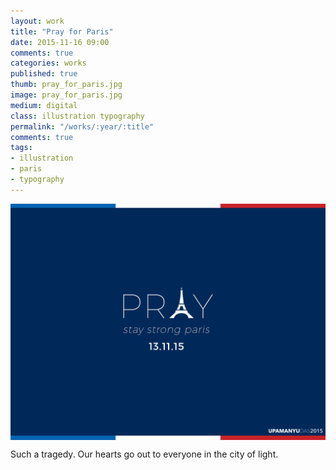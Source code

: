 ```yaml
---
layout: work
title: "Pray for Paris"
date: 2015-11-16 09:00
comments: true
categories: works
published: true
thumb: pray_for_paris.jpg
image: pray_for_paris.jpg
medium: digital
class: illustration typography
permalink: "/works/:year/:title"
comments: true
tags:
- illustration
- paris
- typography
---
```

<img src="/images/works/pray_for_paris.jpg" align="middle"/>

Such a tragedy. Our hearts go out to everyone in the city of light.